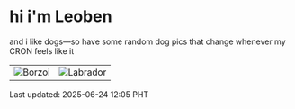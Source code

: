 # hi i'm Leoben

and i like dogs—so have some random dog pics that change whenever my CRON feels like it

|  |  |
|--------|----------|
| ![Borzoi](https://random-dog-vercel.vercel.app/api/random-borzoi?v=1750737926) | ![Labrador](https://random-dog-vercel.vercel.app/api/random-labrador?v=1750737926) |

Last updated: 2025-06-24 12:05 PHT
